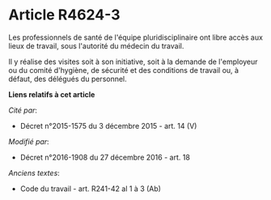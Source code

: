 # Article R4624-3

Les professionnels de santé de l'équipe pluridisciplinaire ont libre accès aux lieux de travail, sous l'autorité du médecin
du travail. 

Il y réalise des visites soit à son initiative, soit à la demande de l'employeur ou du comité d'hygiène, de sécurité et des
conditions de travail ou, à défaut, des délégués du personnel.

**Liens relatifs à cet article**

_Cité par_:

  - Décret n°2015-1575 du 3 décembre 2015 - art. 14 (V)

_Modifié par_:

  - Décret n°2016-1908 du 27 décembre 2016 - art. 18

_Anciens textes_:

  - Code du travail - art. R241-42 al 1 à 3 (Ab)
